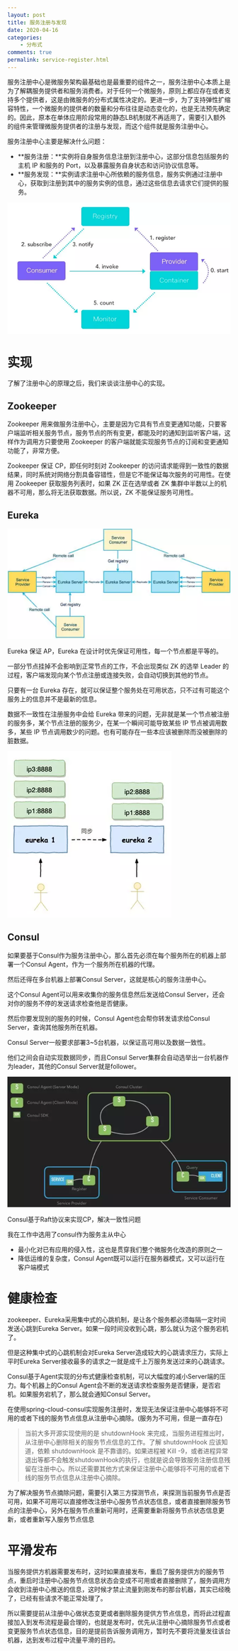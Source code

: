 ```yaml
---
layout: post
title: 服务注册与发现
date: 2020-04-16
categories:
    - 分布式
comments: true
permalink: service-register.html
---
```


服务注册中心是微服务架构最基础也是最重要的组件之一，服务注册中心本质上是为了解耦服务提供者和服务消费者。对于任何一个微服务，原则上都应存在或者支持多个提供者，这是由微服务的分布式属性决定的。更进一步，为了支持弹性扩缩容特性，一个微服务的提供者的数量和分布往往是动态变化的，也是无法预先确定的。因此，原本在单体应用阶段常用的静态LB机制就不再适用了，需要引入额外的组件来管理微服务提供者的注册与发现，而这个组件就是服务注册中心。

服务注册中心主要是解决什么问题：

- **服务注册：**实例将自身服务信息注册到注册中心，这部分信息包括服务的主机 IP 和服务的 Port，以及暴露服务自身状态和访问协议信息等。
- **服务发现：**实例请求注册中心所依赖的服务信息，服务实例通过注册中心，获取到注册到其中的服务实例的信息，通过这些信息去请求它们提供的服务。

![](/assets/images/posts/service-register/service-register-1.png)

# 实现
了解了注册中心的原理之后，我们来谈谈注册中心的实现。

## Zookeeper
Zookeeper 用来做服务注册中心，主要是因为它具有节点变更通知功能，只要客户端监听相关服务节点，服务节点的所有变更，都能及时的通知到监听客户端，这样作为调用方只要使用 Zookeeper 的客户端就能实现服务节点的订阅和变更通知功能了，非常方便。

Zookeeper 保证 CP，即任何时刻对 Zookeeper 的访问请求能得到一致性的数据结果，同时系统对网络分割具备容错性，但是它不能保证每次服务的可用性。在使用 Zookeeper 获取服务列表时，如果 ZK 正在选举或者 ZK 集群中半数以上的机器不可用，那么将无法获取数据。所以说，ZK 不能保证服务可用性。

## Eureka 

![](/assets/images/posts/service-register/service-register-2.png)

Eureka 保证 AP，Eureka 在设计时优先保证可用性，每一个节点都是平等的。

一部分节点挂掉不会影响到正常节点的工作，不会出现类似 ZK 的选举 Leader 的过程，客户端发现向某个节点注册或连接失败，会自动切换到其他的节点。

只要有一台 Eureka 存在，就可以保证整个服务处在可用状态，只不过有可能这个服务上的信息并不是最新的信息。

数据不一致性在注册服务中会给 Eureka 带来的问题，无非就是某一个节点被注册的服务多，某个节点注册的服务少，在某一个瞬间可能导致某些 IP 节点被调用数多，某些 IP 节点调用数少的问题。也有可能存在一些本应该被删除而没被删除的脏数据。

![](/assets/images/posts/service-register/service-register-3.png)

## Consul

如果要基于Consul作为服务注册中心，那么首先必须在每个服务所在的机器上部署一个Consul Agent，作为一个服务所在机器的代理。

然后还得在多台机器上部署Consul Server，这就是核心的服务注册中心。

这个Consul Agent可以用来收集你的服务信息然后发送给Consul Server，还会对你的服务不停的发送请求检查他是否健康。

然后你要发现别的服务的时候，Consul Agent也会帮你转发请求给Consul Server，查询其他服务所在机器。

Consul Server一般要求部署3~5台机器，以保证高可用以及数据一致性。

他们之间会自动实现数据同步，而且Consul Server集群会自动选举出一台机器作为leader，其他的Consul Server就是follower。

![](/assets/images/posts/service-register/service-register-4.png)

Consul基于Raft协议来实现CP，解决一致性问题

我在工作中选用了consul作为服务主从中心

- 最小化对已有应用的侵入性，这也是贯穿我们整个微服务化改造的原则之一
- 降低运维的复杂度，Consul Agent既可以运行在服务器模式，又可以运行在客户端模式 

# 健康检查

zookeeper、Eureka采用集中式的心跳机制，是让各个服务都必须每隔一定时间发送心跳到Eureka Server。如果一段时间没收到心跳，那么就认为这个服务宕机了。

但是这种集中式的心跳机制会对Eureka Server造成较大的心跳请求压力，实际上平时Eureka Server接收最多的请求之一就是成千上万服务发送过来的心跳请求。

Consul基于Agent实现的分布式健康检查机制，可以大幅度的减小Server端的压力。每个机器上的Consul Agent会不断的发送请求检查服务是否健康，是否宕机。如果服务宕机了，那么就会通知Consul Server。

在使用spring-cloud-consul实现服务注册时，发现无法保证注册中心能够将不可用的或者下线的服务节点信息从注册中心摘除。(服务为不可用，但是一直存在)

> 当前大多开源实现使用的是 shutdownHook 来完成，当服务进程推出时，从注册中心删除相关的服务节点信息的工作。了解 shutdownHook 应该知道，依赖 shutdownHook 是不靠谱的。如果进程被 Kill -9，或者进程异常退出等都不会触发shutdownHook的执行，也就是说会导致服务注册信息残留在注册中心。所以还需要其他方式来保证注册中心能够将不可用的或者下线的服务节点信息从注册中心摘除。

为了解决服务节点摘除问题，需要引入第三方探测节点，来探测当前服务节点是否可用，如果不可用可以直接修改注册中心服务节点状态信息，或者直接删除服务节点的注册中心，另外在服务节点重新可用时，还需要重新将服务节点状态信息更新，或者重新写入服务节点信息

# 平滑发布

当服务提供方机器需要发布时，这时如果直接发布，重启了服务提供方的服务节点，重启时注册中心服务节点信息状态会变成不可用或者直接删除了，服务调用方会收到注册中心推送的信息，这时候才禁止流量到刚发布的那台机器，其实已经晚了，已经有些请求不能正常处理了。

所以需要提前从注册中心做状态变更或者删除服务提供方节点信息，而将此过程直接加入到发布流程是最合理的，也就是发布时，优先从注册中心摘除服务节点或者变更服务节点状态信息，目的是提前告诉服务调用方，暂时先不要将流量发往该台机器，达到发布过程中流量平滑的目的。